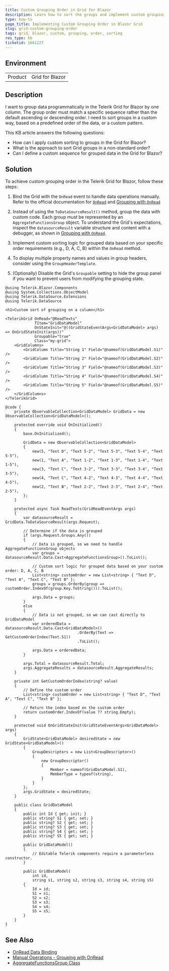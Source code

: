 ```yaml
---
title: Custom Grouping Order in Grid for Blazor
description: Learn how to sort the groups and implement custom grouping order in the Telerik Grid for Blazor.
type: how-to
page_title: Implementing Custom Grouping Order in Blazor Grid
slug: grid-custom-grouping-order
tags: grid, blazor, custom, grouping, order, sorting
res_type: kb
ticketid: 1661227
---
```


## Environment
<table>
    <tbody>
	    <tr>
	    	<td>Product</td>
	    	<td>Grid for Blazor</td>
	    </tr>
    </tbody>
</table>

## Description

I want to group data programmatically in the Telerik Grid for Blazor by one column. The group order must match a specific sequence rather than the default ascending or descending order. I need to sort groups in a custom way, based on a predefined order of the data, or a custom pattern.

This KB article answers the following questions:
- How can I apply custom sorting to groups in the Grid for Blazor?
- What is the approach to sort Grid groups in a non-standard order?
- Can I define a custom sequence for grouped data in the Grid for Blazor?

## Solution

To achieve custom grouping order in the Telerik Grid for Blazor, follow these steps:

1. Bind the Grid with the `OnRead` event to handle data operations manually. Refer to the official documentation for [`OnRead`](slug:common-features-data-binding-onread) and [Grouping with `OnRead`](slug:components/grid/manual-operations#grouping-with-onread)

2. Instead of using the `ToDataSourceResult()` method, group the data with custom code. Each group must be represented by an `AggregateFunctionsGroup` object. To understand the Grid's expectations, inspect the `datasourceResult` variable structure and content with a debugger, as shown in [Grouping with `OnRead`](slug:components/grid/manual-operations#grouping-with-onread).

3. Implement custom sorting logic for grouped data based on your specific order requirements (e.g., D, A, C, B) within the `OnRead` method.

4. To display multiple property names and values in group headers, consider using the `GroupHeaderTemplate`.

5. (Optionally) Disable the Grid's `Groupable` setting to hide the group panel if you want to prevent users from modifying the grouping state.

````RAZOR
@using Telerik.Blazor.Components
@using System.Collections.ObjectModel
@using Telerik.DataSource.Extensions
@using Telerik.DataSource

<h1>Custom sort of grouping on a column</h1>

<TelerikGrid OnRead="@ReadTexts"
			 TItem="GridDataModel"
			 OnStateInit="@((GridStateEventArgs<GridDataModel> args) => OnGridStateInit(args))"
			 Groupable="true"
			 Class="my-grid">
	<GridColumns>
		<GridColumn Title="String 1" Field="@nameof(GridDataModel.S1)" />
		<GridColumn Title="String 2" Field="@nameof(GridDataModel.S2)" />
		<GridColumn Title="String 3" Field="@nameof(GridDataModel.S3)" />
		<GridColumn Title="String 4" Field="@nameof(GridDataModel.S4)" />
		<GridColumn Title="String 5" Field="@nameof(GridDataModel.S5)" />
	</GridColumns>
</TelerikGrid>

@code {
	private ObservableCollection<GridDataModel> GridData = new ObservableCollection<GridDataModel>();

	protected override void OnInitialized()
	{
		base.OnInitialized();

		GridData = new ObservableCollection<GridDataModel>
		{
			new(5, "Text D", "Text 5-2", "Text 5-3", "Text 5-4", "Text 5-5"),
			new(1, "Text A", "Text 1-2", "Text 1-3", "Text 1-4", "Text 1-5"),
			new(3, "Text C", "Text 3-2", "Text 3-3", "Text 3-4", "Text 3-5"),
			new(4, "Text C", "Text 4-2", "Text 4-3", "Text 4-4", "Text 4-5"),
			new(2, "Text B", "Text 2-2", "Text 2-3", "Text 2-4", "Text 2-5"),
		};
	}

	protected async Task ReadTexts(GridReadEventArgs args)
	{
		var datasourceResult = GridData.ToDataSourceResult(args.Request);

		// Determine if the data is grouped
		if (args.Request.Groups.Any())
		{
			// Data is grouped, so we need to handle AggregateFunctionsGroup objects
			var groups = datasourceResult.Data.Cast<AggregateFunctionsGroup>().ToList();

			// Custom sort logic for grouped data based on your custom order: D, A, C, B
			List<string> customOrder = new List<string> { "Text D", "Text A", "Text C", "Text B" };
			groups = groups.OrderBy(group => customOrder.IndexOf(group.Key.ToString())).ToList();

			args.Data = groups;
		}
		else
		{
			// Data is not grouped, so we can cast directly to GridDataModel
			var orderedData = datasourceResult.Data.Cast<GridDataModel>()
								.OrderBy(Text => GetCustomOrderIndex(Text.S1))
								.ToList();

			args.Data = orderedData;
		}

		args.Total = datasourceResult.Total;
		args.AggregateResults = datasourceResult.AggregateResults;
	}

	private int GetCustomOrderIndex(string? value)
	{
		// Define the custom order
		List<string> customOrder = new List<string> { "Text D", "Text A", "Text C", "Text B" };

		// Return the index based on the custom order
		return customOrder.IndexOf(value ?? string.Empty);
	}

	protected void OnGridStateInit(GridStateEventArgs<GridDataModel> args)
	{
		GridState<GridDataModel> desiredState = new GridState<GridDataModel>()
		{
			GroupDescriptors = new List<GroupDescriptor>()
			{
				new GroupDescriptor()
				{
					Member = nameof(GridDataModel.S1),
					MemberType = typeof(string),
				}
			}
		};
		args.GridState = desiredState;
	}

	public class GridDataModel
	{
		public int Id { get; init; }
		public string? S1 { get; set; }
		public string? S2 { get; set; }
		public string? S3 { get; set; }
		public string? S4 { get; set; }
		public string? S5 { get; set; }

		public GridDataModel()
		{
			// Editable Telerik components require a parameterless constructor.
		}

		public GridDataModel(
			int id,
			string s1, string s2, string s3, string s4, string s5)
		{
			Id = id;
			S1 = s1;
			S2 = s2;
			S3 = s3;
			S4 = s4;
			S5 = s5;
		}
	}
}
````

## See Also

- [OnRead Data Binding](https://docs.telerik.com/blazor-ui/common-features/data-binding/onread)
- [Manual Operations - Grouping with OnRead](https://docs.telerik.com/blazor-ui/components/grid/manual-operations#grouping-with-onread)
- [AggregateFunctionsGroup Class](https://docs.telerik.com/blazor-ui/api/Telerik.DataSource.AggregateFunctionsGroup)
